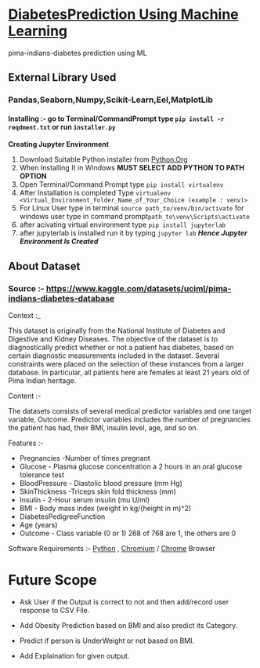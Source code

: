 # [DiabetesPrediction Using Machine Learning](https://diabetesprediction-fk7h4hbozcemgafgipkv3d.streamlit.app/)
pima-indians-diabetes prediction using ML
## External Library Used 
### Pandas,Seaborn,Numpy,Scikit-Learn,Eel,MatplotLib
#### Installing :- go to Terminal/CommandPrompt type ```pip install -r reqdment.txt``` or run ```installer.py```

**Creating Jupyter Environment**
1) Download Suitable Python installer from [Python.Org](https://www.python.org/)
2) When Installing It in Windows **MUST SELECT ADD PYTHON TO PATH OPTION**
3) Open Terminal/Command Prompt type ```pip install virtualenv```
4) After Installation is completed Type ```virtualenv <Virtual_Environment_Folder_Name_of_Your_Choice (example : venv)>```
5) For Linux User type in terminal ```source path_to/venv/bin/activate``` for windows user type in command prompt```path_to\venv\Scripts\activate```
6) after acivating virtual environment type ```pip install jupyterlab```
7) after jupyterlab is installed run it by typing ```jupyter lab```
___Hence Jupyter Environment Is Created___

## About Dataset

### Source :- https://www.kaggle.com/datasets/uciml/pima-indians-diabetes-database

Context :_

This dataset is originally from the National Institute of Diabetes and Digestive and Kidney Diseases. The objective of the dataset is to diagnostically predict whether or not a patient has diabetes, based on certain diagnostic measurements included in the dataset. Several constraints were placed on the selection of these instances from a larger database. In particular, all patients here are females at least 21 years old of Pima Indian heritage.

Content :-

The datasets consists of several medical predictor variables and one target variable, Outcome. Predictor variables includes the number of pregnancies the patient has had, their BMI, insulin level, age, and so on.

Features :-
        
+ Pregnancies -Number of times pregnant
+ Glucose - Plasma glucose concentration a 2 hours in an oral glucose tolerance test
+ BloodPressure - Diastolic blood pressure (mm Hg)
+ SkinThickness -Triceps skin fold thickness (mm)
+ Insulin - 2-Hour serum insulin (mu U/ml)
+ BMI - Body mass index (weight in kg/(height in m)^2)
+ DiabetesPedigreeFunction
+ Age (years)
+ Outcome - Class variable (0 or 1) 268 of 768 are 1, the others are 0


Software Requirements :-
           [Python](https://www.python.org/) ,
           [Chromium](https://www.kali.org/tools/chromium/) / [Chrome](https://www.google.com/intl/en_in/chrome/) Browser

# Future Scope

+ Ask User if the Output is correct to not and then add/record user response to CSV File. <p>
+ Add Obesity Prediction based on BMI and also predict its Category. <p>
+ Predict if person is UnderWeight or not based on BMI. <p>
+ Add Explaination for given output.
